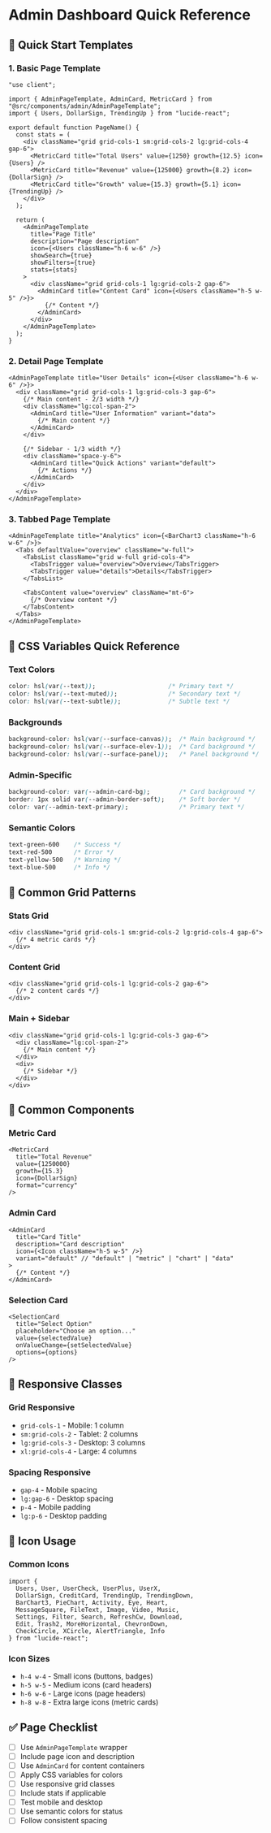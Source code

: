 # Admin Dashboard Quick Reference

## 🚀 Quick Start Templates

### 1. Basic Page Template
```tsx
"use client";

import { AdminPageTemplate, AdminCard, MetricCard } from "@src/components/admin/AdminPageTemplate";
import { Users, DollarSign, TrendingUp } from "lucide-react";

export default function PageName() {
  const stats = (
    <div className="grid grid-cols-1 sm:grid-cols-2 lg:grid-cols-4 gap-6">
      <MetricCard title="Total Users" value={1250} growth={12.5} icon={Users} />
      <MetricCard title="Revenue" value={125000} growth={8.2} icon={DollarSign} />
      <MetricCard title="Growth" value={15.3} growth={5.1} icon={TrendingUp} />
    </div>
  );

  return (
    <AdminPageTemplate
      title="Page Title"
      description="Page description"
      icon={<Users className="h-6 w-6" />}
      showSearch={true}
      showFilters={true}
      stats={stats}
    >
      <div className="grid grid-cols-1 lg:grid-cols-2 gap-6">
        <AdminCard title="Content Card" icon={<Users className="h-5 w-5" />}>
          {/* Content */}
        </AdminCard>
      </div>
    </AdminPageTemplate>
  );
}
```

### 2. Detail Page Template
```tsx
<AdminPageTemplate title="User Details" icon={<User className="h-6 w-6" />}>
  <div className="grid grid-cols-1 lg:grid-cols-3 gap-6">
    {/* Main content - 2/3 width */}
    <div className="lg:col-span-2">
      <AdminCard title="User Information" variant="data">
        {/* Main content */}
      </AdminCard>
    </div>
    
    {/* Sidebar - 1/3 width */}
    <div className="space-y-6">
      <AdminCard title="Quick Actions" variant="default">
        {/* Actions */}
      </AdminCard>
    </div>
  </div>
</AdminPageTemplate>
```

### 3. Tabbed Page Template
```tsx
<AdminPageTemplate title="Analytics" icon={<BarChart3 className="h-6 w-6" />}>
  <Tabs defaultValue="overview" className="w-full">
    <TabsList className="grid w-full grid-cols-4">
      <TabsTrigger value="overview">Overview</TabsTrigger>
      <TabsTrigger value="details">Details</TabsTrigger>
    </TabsList>
    
    <TabsContent value="overview" className="mt-6">
      {/* Overview content */}
    </TabsContent>
  </Tabs>
</AdminPageTemplate>
```

## 🎨 CSS Variables Quick Reference

### Text Colors
```css
color: hsl(var(--text));                    /* Primary text */
color: hsl(var(--text-muted));              /* Secondary text */
color: hsl(var(--text-subtle));             /* Subtle text */
```

### Backgrounds
```css
background-color: hsl(var(--surface-canvas));  /* Main background */
background-color: hsl(var(--surface-elev-1));  /* Card background */
background-color: hsl(var(--surface-panel));   /* Panel background */
```

### Admin-Specific
```css
background-color: var(--admin-card-bg);        /* Card background */
border: 1px solid var(--admin-border-soft);    /* Soft border */
color: var(--admin-text-primary);              /* Primary text */
```

### Semantic Colors
```css
text-green-600    /* Success */
text-red-500      /* Error */
text-yellow-500   /* Warning */
text-blue-500     /* Info */
```

## 📐 Common Grid Patterns

### Stats Grid
```tsx
<div className="grid grid-cols-1 sm:grid-cols-2 lg:grid-cols-4 gap-6">
  {/* 4 metric cards */}
</div>
```

### Content Grid
```tsx
<div className="grid grid-cols-1 lg:grid-cols-2 gap-6">
  {/* 2 content cards */}
</div>
```

### Main + Sidebar
```tsx
<div className="grid grid-cols-1 lg:grid-cols-3 gap-6">
  <div className="lg:col-span-2">
    {/* Main content */}
  </div>
  <div>
    {/* Sidebar */}
  </div>
</div>
```

## 🧩 Common Components

### Metric Card
```tsx
<MetricCard
  title="Total Revenue"
  value={1250000}
  growth={15.3}
  icon={DollarSign}
  format="currency"
/>
```

### Admin Card
```tsx
<AdminCard
  title="Card Title"
  description="Card description"
  icon={<Icon className="h-5 w-5" />}
  variant="default" // "default" | "metric" | "chart" | "data"
>
  {/* Content */}
</AdminCard>
```

### Selection Card
```tsx
<SelectionCard
  title="Select Option"
  placeholder="Choose an option..."
  value={selectedValue}
  onValueChange={setSelectedValue}
  options={options}
/>
```

## 📱 Responsive Classes

### Grid Responsive
- `grid-cols-1` - Mobile: 1 column
- `sm:grid-cols-2` - Tablet: 2 columns
- `lg:grid-cols-3` - Desktop: 3 columns
- `xl:grid-cols-4` - Large: 4 columns

### Spacing Responsive
- `gap-4` - Mobile spacing
- `lg:gap-6` - Desktop spacing
- `p-4` - Mobile padding
- `lg:p-6` - Desktop padding

## 🎯 Icon Usage

### Common Icons
```tsx
import { 
  Users, User, UserCheck, UserPlus, UserX,
  DollarSign, CreditCard, TrendingUp, TrendingDown,
  BarChart3, PieChart, Activity, Eye, Heart,
  MessageSquare, FileText, Image, Video, Music,
  Settings, Filter, Search, RefreshCw, Download,
  Edit, Trash2, MoreHorizontal, ChevronDown,
  CheckCircle, XCircle, AlertTriangle, Info
} from "lucide-react";
```

### Icon Sizes
- `h-4 w-4` - Small icons (buttons, badges)
- `h-5 w-5` - Medium icons (card headers)
- `h-6 w-6` - Large icons (page headers)
- `h-8 w-8` - Extra large icons (metric cards)

## ✅ Page Checklist

- [ ] Use `AdminPageTemplate` wrapper
- [ ] Include page icon and description
- [ ] Use `AdminCard` for content containers
- [ ] Apply CSS variables for colors
- [ ] Use responsive grid classes
- [ ] Include stats if applicable
- [ ] Test mobile and desktop
- [ ] Use semantic colors for status
- [ ] Follow consistent spacing
